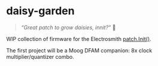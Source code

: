 # daisy-garden

> _“Great patch to grow daisies, innit?”_ 🌼

WIP collection of firmware for the Electrosmith [patch.Init()](https://electro-smith.com/products/patch-init).

The first project will be a Moog DFAM companion: 8x clock multiplier/quantizer combo.
